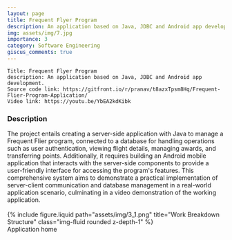 ```yaml
---
layout: page
title: Frequent Flyer Program
description: An application based on Java, JDBC and Android app development.
img: assets/img/7.jpg
importance: 3
category: Software Engineering
giscus_comments: true
---
```


    Title: Frequent Flyer Program
    description: An application based on Java, JDBC and Android app development.
    Source code link: https://gitfront.io/r/pranav/t8azxTpsm8Hq/Frequent-Flier-Program-Application/
    Video link: https://youtu.be/YbEA2kdKibk
    
<div class="row"><h3>Description</h3></div>
<div class="row">
    The project entails creating a server-side application with Java to manage a Frequent Flier program, connected to a database for handling operations such as user authentication, viewing flight details, managing awards, and transferring points. Additionally, it requires building an Android mobile application that interacts with the server-side components to provide a user-friendly interface for accessing the program's features. This comprehensive system aims to demonstrate a practical implementation of server-client communication and database management in a real-world application scenario, culminating in a video demonstration of the working application.
</div><br>
<div class="row">
    <div class="mt-3 mt-md-0 mx-auto">
        {% include figure.liquid path="assets/img/3_1.png" title="Work Breakdown Structure" class="img-fluid rounded z-depth-1" %}
    </div>
</div>
<div class="caption">
        Application home
</div><br>
